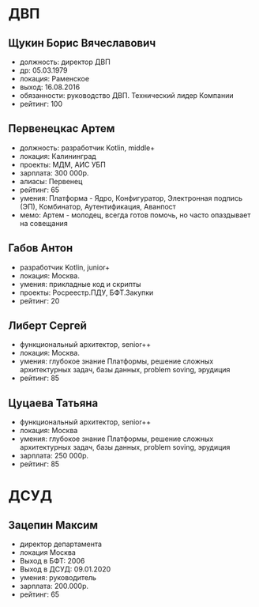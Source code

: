 # ДВП

## Щукин Борис Вячеславович
- должность: директор ДВП
- др: 05.03.1979 
- локация: Раменское 
- выход: 16.08.2016
- обязанности: руководство ДВП. Технический лидер Компании
- рейтинг: 100

## Первенецкас Артем
- должность: разработчик Kotlin, middle+
- локация: Калининград
- проекты: МДМ, АИС УБП
- зарплата: 300 000р.
- алиасы: Первенец
- рейтинг: 65
- умения: Платформа - Ядро, Конфигуратор, Электронная подпись (ЭП), Комбинатор, Аутентификация, Аванпост
- мемо: Артем - молодец, всегда готов помочь, но часто опаздывает на совещания

## Габов Антон
- разработчик Kotlin, junior+
- локация: Москва.
- умения: прикладные код и скрипты
- проекты: Росреестр.ПДУ, БФТ.Закупки
- рейтинг: 20

## Либерт Сергей
- функциональный архитектор, senior++
- локация: Москва. 
- умения: глубокое знание Платформы, решение сложных архитектурных задач, базы данных, problem soving, эрудиция
- рейтинг: 85

## Цуцаева Татьяна
- функциональный архитектор, senior++
- локация: Москва
- умения: глубокое знание Платформы, решение сложных архитектурных задач, базы данных, problem soving, эрудиция
- зарплата: 250 000р.
- рейтинг: 85

# ДСУД

## Зацепин Максим
- директор департамента
- локация Москва
- Выход в БФТ: 2006 
- Выход в ДСУД: 09.01.2020
- умения: руководитель
- зарплата: 200.000р.
- рейтинг: 65
